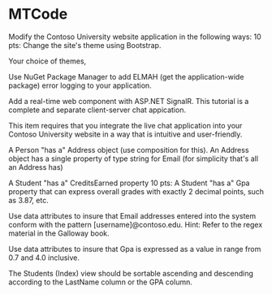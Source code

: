 # MTCode
Modify the Contoso University website application in the following ways: 10 pts: Change the site's theme using Bootstrap.

Your choice of themes,

Use NuGet Package Manager to add ELMAH (get the application-wide package) error logging to your application. 

Add a real-time web component with ASP.NET SignalR. This tutorial is a complete and separate client-server chat appication.
 
This item requires that you integrate the live chat application into your Contoso University website in a way that is intuitive and 
user-friendly.

A Person "has a" Address object (use composition for this). An Address object has a single property of type string for Email (for simplicity that's all an Address has) 

A Student "has a" CreditsEarned property 10 pts: A Student "has a" Gpa property that can express overall grades with exactly 2 decimal points, such as 3.87, etc.

Use data attributes to insure that Email addresses entered into the system conform with the pattern [username]@contoso.edu. Hint: Refer to the regex material in the Galloway book. 

Use data attributes to insure that Gpa is expressed as a value in range from 0.7 and 4.0 inclusive. 

The Students (Index) view should be sortable ascending and descending according to the LastName column or the GPA column. 


